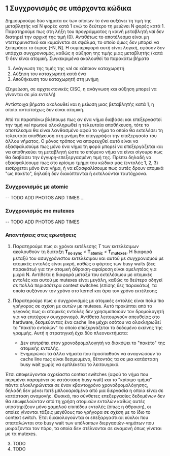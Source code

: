## 1 Συγχρονισμός σε υπάρχοντα κώδικα

Δημιουργούμε δύο νήματα εκ των οποίων το ένα αυξάνει τη τιμή της μεταβλητής *val* N φορές κατά 1 ενώ το δεύτερο τη μειώνει Ν φορές κατά 1.
Παρατηρούμε πως στη λήξη του προγράμματος η κοινή μεταβλητή *val* δεν διατηρεί την αρχική της τιμή (0). Αντιθέτως το αποτέλεσμα είναι μη ντετερμινιστικό 
και κυμαίνεται σε σφάλμα, το οποίο όμως δεν μπορεί να ξεπεράσει το έυρος [-Ν, Ν]. Η συμπεριφορά αυτή είναι λογική, εφόσον δεν υπάρχει συγχρονισμός, καθώς 
η αύξηση της τιμής μιας μεταβλητής (κατά 1) δεν είναι ατομική. Συγκεκριμένα ακολουθεί τα παρακάτω βήματα

1. Ανάγνωση της τιμής της val σε κάποιον καταχωρητή
2. Αύξηση του καταχωρητή κατά ένα
3. Αποθήκευση του καταχωρητή στη μνήμη

(Σημείωση, σε αρχιτεκτονικές CISC, η ανάγνωση και αύξηση μπορεί να γίνονται σε μία εντολή)

Αντίστοιχα βήματα ακολουθεί και η μείωση μιας βεταβλητής κατά 1, η οποία αντιστοίχως δεν είναι ατομική.

Από τα παραπάνω βλέπουμε πως αν ένα νήμα διαβάσει και επεξεργαστεί την τιμή val πρωτού ολοκληρωθεί η τελευταία αποθήκευση, τότε το αποτέλεσμα θα είναι λανθασμένο αφού το νήμα το οποίο θα
εκτελέσει τη τελευταία αποθήκευση στη μνήμη θα επεγγράψει την επεξεργασία του άλλου νήματος. Ο μόνος τρόπος να αποφευχθεί αυτό είναι να εξασφαλισούμε πως μόνο ένα νήμα
τη φορά μπορεί να επεξεργάζεται και να αποθηκεύει τη μεταβλητή ώστε το επόμενο νήμα να είναι σίγουρο πως θα διαβάσει την έγγυρη-επεξεργασμένη τιμή της. Πρέπει δηλαδή να εξασφαλίσουμε πως στο κρίσιμο τμήμα του κώδικα μας (εντολές 1, 2, 3) εισέρχεται μόνο ένα νήμα, ή να εξασφαλίσουμε πως αυτές δρουν ατομικά "ως πακέτο", δηλαδή δεν διακόπτονται ή εκτελούνται ταυτόχρονα.

### Συγχρονισμός με atomic

-- TODO ADD PHOTOS AND TIMES ...

### Συγχρονισμός me mutexes

-- TODO ADD PHOTOS AND TIMES

### Απαντήσεις στις ερωτήσεις

1. Παρατηρούμε πως οι χρόνοι εκτέλεσης *Τ* των εκτελέσιμων ακολουθούν τη διάταξη <strong>T<sub>no sync</sub></strong> < <strong>T<sub>atomic</sub></strong> < <strong>T<sub>mutexes</sub></strong>. Η διαφορά μεταξύ του ασυγχρόνιστου εκτελέσιμου και αυτού με συγχρονισμού με ατομικές εντολές είναι μικρή, καθώς ο φόρτος των busy waits (δες παρακάτω) για την ατομική άθροιση-αφαίρεση είναι αμελητέος για μικρά Ν. Αντίθετα η διαφορά μεταξύ του εκτελέσιμου με ατομικές εντολές και αυτού με mutexes είναι μεγάλη, καθώς το δεύτερο οδηγεί σε πολλά περισσότερα context switches (επίσης δες παρακάτω), τα οποία αυξάνουν τον χρόνο στο kernel και άρα τον χρόνο εκτέλεσης    

2. Παρατηρούμε πως ο συγχρονισμός με ατομικές εντολές είναι πολύ πιο γρήγορος σε σχέση με αυτών με mutexes. Αυτό προκύπτει από το γεγονός πως οι ατομικές εντολές δεν χρησιμοποιούν τον δρομολογητή για να επιτύχουν συγχρονισμό. Αντίθετα λειτουργούν απευθείας στο hardware, δεσμεύοντας ένα cache line μέχρι οσότου να ολοκληρωθεί το "πακέτο εντολών" το οποίο επεξεργάζεται το δεδομένο εκείνης της γραμμής. Αυτή η στρατηγική έχει δύο πλεονεκτήματα:

   - Δεν επιτρέπει στον χρονοδρομολογητή να διακόψει το "πακέτο" της ατομικής εντολής. 
   - Ενημερώνει τα άλλα νήματα που προσπαθούν να αναγνώσουν το cache line πως είναι δεσμευμένο, θέτοντάς τα σε μια κατάσταση busy wait χωρίς να εμπλέκεται το
λειτουγρικό.

Έτσι αποφεύγονται αχρείαστα context switches (αφού το νήμα που περιμένει παραμένει σε κατάσταση busy wait) και το "κρίσιμο τμήμα" πάντα ολοκληρώνεται σε έναν κβαντοχρόνο χρονοδρομολόγησης, δηλαδή δεν μένει ποτέ μπλοκαρισμένο από μια διεργασία η οποία είναι σε κατάσταση αναμονής. Φυσικά, πιο σύνθετες επεξεργασίες δεδομένων δεν θα επωφελούνταν από τη χρήση ατομικών εντολών καθώς αυτές υποστηρίζουν μόνο χαμηλού επιπέδου εντολές (όπως η άθροιση), οι οποίες γίνονται τάξεις μεγέθους πιο γρήγορα σε σχέση με το ίδιο το context switch. Έτσι δικαιολογούνται οι επεξαργαστικοί κύκλοι που σπαταλώνται στο busy wait των υπόλοιπων διεργασιών-νημάτων που μοιράζονται τον πόρο, τα οποία δεν στέλνονται σε αναμονή όπως γίνεται με τα mutexes.

3. TODO
4. TODO

   


